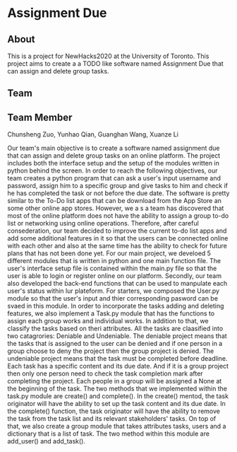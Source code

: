 # Assignment Due
## About
This is a project for NewHacks2020 at the University of Toronto. This project aims to create a a TODO like software named Assignment Due that can assign and delete group tasks.
## Team
## Team Member
Chunsheng Zuo, Yunhao Qian, Guanghan Wang, Xuanze Li

Our team's main objective is to create a software named assignment due that can assign and delete group tasks on an online platform. The project includes both the interface setup and the setup of the modules written in python behind the screen. In order to reach the following objectives, our team creates a python program that can ask a user's input username and password, assign him to a specific group and give tasks to him and check if he has completed the task or not before the due date. The software is pretty similar to the To-Do list apps that can be download from the App Store an some other online app stores. However, we a s a team has discovered that most of the online platform does not have the ability to assign a group to-do list or networking using online operations. Therefore, after careful consederation, our team decided to improve the current to-do list apps and add some additional features in it so that the users can be connected online with each other and also at the same time has the ability to check for future plans that has not been done yet. For our main project, we develoed 5 different modules that is written in python and one main function file. The user's interface setup file is contained within the main.py file so that the user is able to login or register online on our platform. Secondly, our team also developed the back-end functions that can be used to manpulate each user's status within lur plateform. For starters, we composed the User.py module so that the user's input and thier corresponding pasword can be svaed in this module. In order to incorporate the tasks adding and deleting features, we also implement a Task.py module that has the functions to assign each group works and individual works. In addition to that, we classify the tasks based on theri attributes. All the tasks are claasified into two catagrories: Deniable and Undeniable. The deniable project means that the tasks that is assigned to the user can be denied and if one person in a group choose to deny the project then the group project is denied. The undeniable project means that the task must be completed before deadline. Each task has a specific content and its due date. And if it is a group project then only one person need to check the task completion mark after completing the project. Each people in a group will be assigned a None at the beginning of the task. The two methods that we implemented within the task.py module are create() and complete(). In the create() mentod, the task originator will have the ability to set up the task content and its due date. In the complete() function, the task originator will have the ability to remove the task from the task list and its relevant stakeholders' tasks. On top of that, we also create a group module that takes attributes tasks, users and a dictionary that is a list of task. The two method within this module are add_user() and add_task(). 
